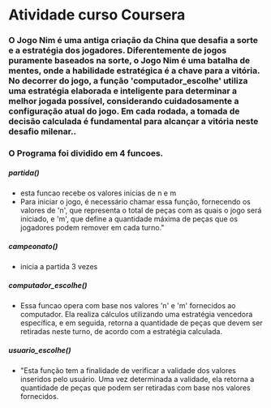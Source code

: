 # Atividade curso Coursera
### O Jogo Nim é uma antiga criação da China que desafia a sorte e a estratégia dos jogadores. Diferentemente de jogos puramente baseados na sorte, o Jogo Nim é uma batalha de mentes, onde a habilidade estratégica é a chave para a vitória. No decorrer do jogo, a função 'computador_escolhe' utiliza uma estratégia elaborada e inteligente para determinar a melhor jogada possível, considerando cuidadosamente a configuração atual do jogo. Em cada rodada, a tomada de decisão calculada é fundamental para alcançar a vitória neste desafio milenar..

### O Programa foi dividido em 4 funcoes.

##### partida()
* esta funcao recebe os valores inicias de n e m
*  Para iniciar o jogo, é necessário chamar essa função, fornecendo os valores de 'n', que representa o total de peças com as quais o jogo será iniciado, e 'm', que define a quantidade máxima de peças que os jogadores podem remover em cada turno."

##### campeonato()
* inicia a partida 3 vezes
##### computador_escolhe()
* Essa funcao opera com base nos valores 'n' e 'm' fornecidos ao computador. Ela realiza cálculos utilizando uma estratégia vencedora específica, e em seguida, retorna a quantidade de peças que devem ser retiradas neste turno, de acordo com a estratégia calculada.
##### usuario_escolhe()
* "Esta função tem a finalidade de verificar a validade dos valores inseridos pelo usuário. Uma vez determinada a validade, ela retorna a quantidade de peças que podem ser retiradas com base nos valores fornecidos.
